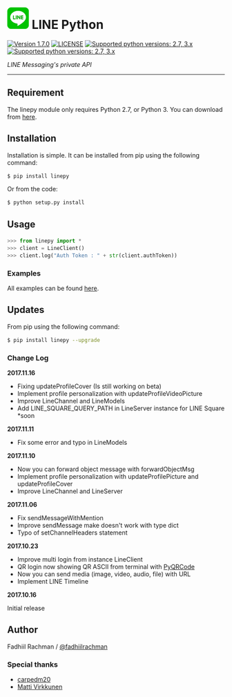 # ![logo](/examples/assets/LINE-sm.png) LINE Python

 [![Version 1.7.0](https://img.shields.io/badge/stable-1.7.0-brightgreen.svg "Version 1.7.0")](https://pypi.python.org/pypi/linepy) [![LICENSE](https://img.shields.io/badge/license-BSD-blue.svg "LICENSE")](https://github.com/fadhiilrachman/line-py/blob/master/LICENSE) [![Supported python versions: 2.7, 3.x](https://img.shields.io/badge/python-2.7%2C%203.x-green.svg "Supported python versions: 2.7, 3.x")](https://pypi.python.org/pypi/linepy) [![Supported python versions: 2.7, 3.x](https://img.shields.io/badge/chat-on%20discord-7289da.svg "Chat on Discord")](https://discord.gg/JAA2uk6)

*LINE Messaging's private API*

----

## Requirement

The linepy module only requires Python 2.7, or Python 3. You can download from [here](https://www.python.org/downloads/). 

## Installation

Installation is simple. It can be installed from pip using the following command:
```sh
$ pip install linepy
```
Or from the code:
```sh
$ python setup.py install
```

## Usage

```python
>>> from linepy import *
>>> client = LineClient()
>>> client.log("Auth Token : " + str(client.authToken))
```

### Examples

All examples can be found [here](https://github.com/fadhiilrachman/line-py/tree/master/examples).

## Updates

From pip using the following command:
```sh
$ pip install linepy --upgrade
```

### Change Log

**2017.11.16**

* Fixing updateProfileCover (Is still working on beta)
* Implement profile personalization with updateProfileVideoPicture
* Improve LineChannel and LineModels
* Add LINE_SQUARE_QUERY_PATH in LineServer instance for LINE Square *soon

**2017.11.11**

* Fix some error and typo in LineModels

**2017.11.10**

* Now you can forward object message with forwardObjectMsg
* Implement profile personalization with updateProfilePicture and updateProfileCover
* Improve LineChannel and LineServer

**2017.11.06**

* Fix sendMessageWithMention
* Improve sendMessage make doesn't work with type dict
* Typo of setChannelHeaders statement

**2017.10.23**

* Improve multi login from instance LineClient
* QR login now showing QR ASCII from terminal with [PyQRCode](https://pypi.python.org/pypi/PyQRCode)
* Now you can send media (image, video, audio, file) with URL
* Implement LINE Timeline

**2017.10.16**

Initial release

## Author
Fadhiil Rachman / [@fadhiilrachman](https://www.instagram.com/fadhiilrachman)

### Special thanks
- [carpedm20](https://github.com/carpedm20)
- [Matti Virkkunen](http://altrepo.eu/git/line-protocol)
